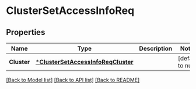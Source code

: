 # ClusterSetAccessInfoReq

## Properties
Name | Type | Description | Notes
------------ | ------------- | ------------- | -------------
**Cluster** | [***ClusterSetAccessInfoReqCluster**](ClusterSetAccessInfoReq_Cluster.md) |  | [default to null]

[[Back to Model list]](../README.md#documentation-for-models) [[Back to API list]](../README.md#documentation-for-api-endpoints) [[Back to README]](../README.md)


